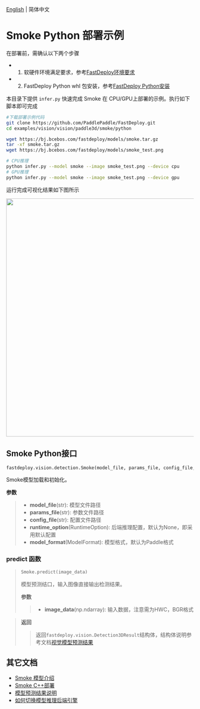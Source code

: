 [English](README.md) | 简体中文

# Smoke Python 部署示例

在部署前，需确认以下两个步骤

- 1. 软硬件环境满足要求，参考[FastDeploy环境要求](../../../../../docs/cn/build_and_install/download_prebuilt_libraries.md)  
- 2. FastDeploy Python whl 包安装，参考[FastDeploy Python安装](../../../../../docs/cn/build_and_install/download_prebuilt_libraries.md)

本目录下提供 `infer.py` 快速完成 Smoke 在 CPU/GPU上部署的示例。执行如下脚本即可完成

```bash
#下载部署示例代码
git clone https://github.com/PaddlePaddle/FastDeploy.git
cd examples/vision/vision/paddle3d/smoke/python

wget https://bj.bcebos.com/fastdeploy/models/smoke.tar.gz
tar -xf smoke.tar.gz
wget https://bj.bcebos.com/fastdeploy/models/smoke_test.png

# CPU推理
python infer.py --model smoke --image smoke_test.png --device cpu
# GPU推理
python infer.py --model smoke --image smoke_test.png --device gpu
```

运行完成可视化结果如下图所示

<img width="640" src="https://user-images.githubusercontent.com/67993288/183847558-abcd9a57-9cd9-4891-b09a-710963c99b74.jpg">

## Smoke Python接口

```python
fastdeploy.vision.detection.Smoke(model_file, params_file, config_file, runtime_option=None, model_format=ModelFormat.PADDLE)
```

Smoke模型加载和初始化。

**参数**
> * **model_file**(str): 模型文件路径
> * **params_file**(str): 参数文件路径
> * **config_file**(str): 配置文件路径
> * **runtime_option**(RuntimeOption): 后端推理配置，默认为None，即采用默认配置
> * **model_format**(ModelFormat): 模型格式，默认为Paddle格式

### predict 函数

> ```python
> Smoke.predict(image_data)
> ```
>
> 模型预测结口，输入图像直接输出检测结果。
>
> **参数**
>
> > * **image_data**(np.ndarray): 输入数据，注意需为HWC，BGR格式

> **返回**
>
> > 返回`fastdeploy.vision.Detection3DResult`结构体，结构体说明参考文档[视觉模型预测结果](../../../../../docs/api/vision_results/)


## 其它文档

- [Smoke 模型介绍](..)
- [Smoke C++部署](../cpp)
- [模型预测结果说明](../../../../../docs/api/vision_results/)
- [如何切换模型推理后端引擎](../../../../../docs/cn/faq/how_to_change_backend.md)
